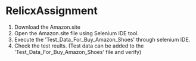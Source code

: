 # RelicxAssignment

1. Download the Amazon.site
2. Open the Amazon.site file using Selenium IDE tool.
3. Execute the 'Test_Data_For_Buy_Amazon_Shoes' through selenium IDE.
4. Check the test reults.
(Test data can be added to the 'Test_Data_For_Buy_Amazon_Shoes' file and verify)
